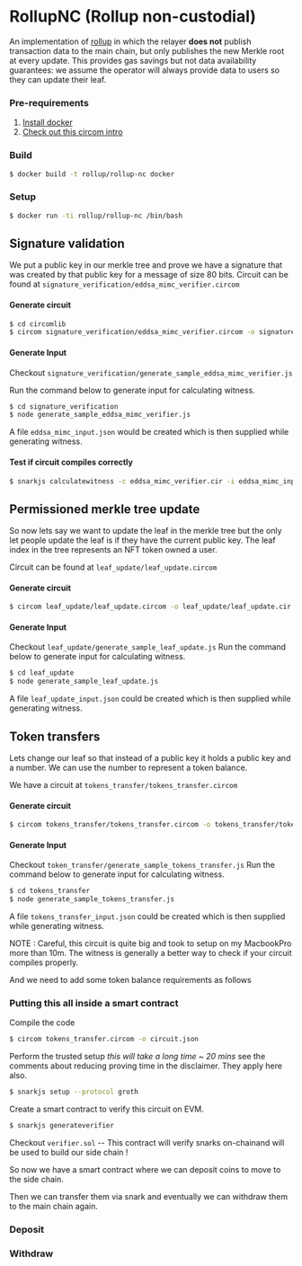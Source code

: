 # RollupNC (Rollup non-custodial)

An implementation of [rollup](https://github.com/barryWhiteHat/roll_up) in which the relayer **does not** publish transaction data to the main chain, but only publishes the new Merkle root at every update. This provides gas savings but not data availability guarantees: we assume the operator will always provide data to users so they can update their leaf.

### Pre-requirements

1. [Install docker](https://docs.docker.com/install/linux/docker-ce/ubuntu/)
2. [Check out this circom intro](https://github.com/iden3/circom/blob/master/TUTORIAL.md)

### Build

```bash
$ docker build -t rollup/rollup-nc docker
```

### Setup

```bash
$ docker run -ti rollup/rollup-nc /bin/bash
```

## Signature validation

We put a public key in our merkle tree and prove we have a signature that was created by that public key for a message of size 80 bits.
Circuit can be found at `signature_verification/eddsa_mimc_verifier.circom`

#### Generate circuit

```bash
$ cd circomlib
$ circom signature_verification/eddsa_mimc_verifier.circom -o signature_verification/eddsa_mimc_verifier.cir
```

#### Generate Input

Checkout `signature_verification/generate_sample_eddsa_mimc_verifier.js`

Run the command below to generate input for calculating witness.

```bash
$ cd signature_verification
$ node generate_sample_eddsa_mimc_verifier.js
```

A file `eddsa_mimc_input.json` would be created which is then supplied while generating witness.

#### Test if circuit compiles correctly

```bash
$ snarkjs calculatewitness -c eddsa_mimc_verifier.cir -i eddsa_mimc_input.json
```

## Permissioned merkle tree update

So now lets say we want to update the leaf in the merkle tree
but the only let people update the leaf is if they have the current public key. The leaf index in the tree represents an NFT token owned a user.

Circuit can be found at `leaf_update/leaf_update.circom`

#### Generate circuit

```bash
$ circom leaf_update/leaf_update.circom -o leaf_update/leaf_update.cir
```

#### Generate Input

Checkout `leaf_update/generate_sample_leaf_update.js`
Run the command below to generate input for calculating witness.

```bash
$ cd leaf_update
$ node generate_sample_leaf_update.js
```

A file `leaf_update_input.json` could be created which is then supplied while generating witness.

## Token transfers

Lets change our leaf so that instead of a public key it holds a public key and a number.
We can use the number to represent a token balance.

We have a circuit at `tokens_transfer/tokens_transfer.circom`

#### Generate circuit

```bash
$ circom tokens_transfer/tokens_transfer.circom -o tokens_transfer/tokens_transfer.cir
```

#### Generate Input

Checkout `token_transfer/generate_sample_tokens_transfer.js`
Run the command below to generate input for calculating witness.

```bash
$ cd tokens_transfer
$ node generate_sample_tokens_transfer.js
```

A file `tokens_transfer_input.json` could be created which is then supplied while generating witness.

NOTE : Careful, this circuit is quite big and took to setup on my MacbookPro more than 10m.
The witness is generally a better way to check if your circuit compiles properly.

And we need to add some token balance requirements as follows

### Putting this all inside a smart contract

Compile the code

```bash
$ circom tokens_transfer.circom -o circuit.json
```

Perform the trusted setup _this will take a long time ~ 20 mins_ see the comments about reducing proving time in the disclaimer.
They apply here also.

```bash
$ snarkjs setup --protocol groth
```

Create a smart contract to verify this circuit on EVM.

```bash
$ snarkjs generateverifier
```

Checkout `verifier.sol` -- This contract will verify snarks on-chainand will be used to build our side chain !

So now we have a smart contract where we can deposit coins to move to the side chain.

Then we can transfer them via snark and eventually we can withdraw them to the main chain again.

### Deposit


### Withdraw
